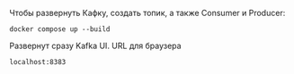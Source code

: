 Чтобы развернуть Кафку, создать топик, а также Consumer и Producer:

`docker compose up --build`

Развернут сразу Kafka UI. URL для браузера

`localhost:8383`
